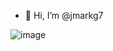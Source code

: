 - 👋 Hi, I’m @jmarkg7

![image](https://github.com/user-attachments/assets/1a5ddb1a-7bdb-44ca-936f-2b7d4d144680)
